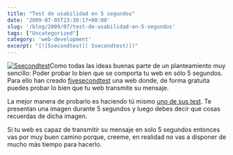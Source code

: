 ```yaml
---
title: "Test de usabilidad en 5 segundos"
date: '2009-07-05T23:30:17+00:00'
slug: '/blog/2009/07/test-de-usabilidad-en-5-segundos'
tags: ["Uncategorized"]
category: 'web-development'
excerpt: "[![5secondtest]( 5secondtest)]("
---
```

[![5secondtest](http://static.squarespace.com/static/5303797ae4b0c6ad9e43f072/5303ce80e4b0400995a883d6/5303cf28e4b0400995a88a79/1392758568468/5secondtest.jpg?format=original "5secondtest")](http://fivesecondtest.com/)Como todas las ideas buenas parte de un planteamiento muy sencillo: Poder probar lo bien que se comporta tu web en sólo 5 segundos. Para ello han creado [fivesecondtest](http://fivesecondtest.com/) una web donde, de forma gratuita puedes probar lo bien que tu web transmite su mensaje.

La mejor manera de probarlo es haciendo tú mismo [uno de sus test](http://fivesecondtest.com/test/random). Te presentan una imagen durante 5 segundos y luego debes decir que cosas recuerdas de dicha imagen.

Si tu web es capaz de transmitir su mensaje en solo 5 segundos entonces vas por muy buen camino porque, creeme, en realidad no vas a disponer de mucho más tiempo para hacerlo.

